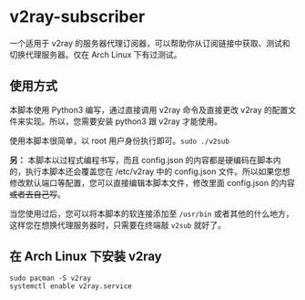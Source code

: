 # v2ray-subscriber

一个适用于 v2ray 的服务器代理订阅器，可以帮助你从订阅链接中获取、测试和切换代理服务器。仅在 Arch Linux 下有过测试。

## 使用方式

本脚本使用 Python3 编写，通过直接调用 v2ray 命令及直接更改 v2ray 的配置文件来实现。所以，您需要安装 python3 跟 v2ray 才能使用。

使用本脚本很简单，以 root 用户身份执行即可。`sudo ./v2sub`

**另：** 本脚本以过程式编程书写，而且 config.json 的内容都是硬编码在脚本内的，执行本脚本还会覆盖您在 /etc/v2ray 中的 config.json 文件。所以如果您想修改默认端口等配置，您可以直接编辑本脚本文件，修改里面 config.json 的内容~~或者去自己写~~。

当您使用过后，您可以将本脚本的软连接添加至 `/usr/bin` 或者其他的什么地方，这样您在想换代理服务器时，只需要在终端敲 `v2sub` 就好了。

## 在 Arch Linux 下安装 v2ray
```
sudo pacman -S v2ray
systemctl enable v2ray.service
```
